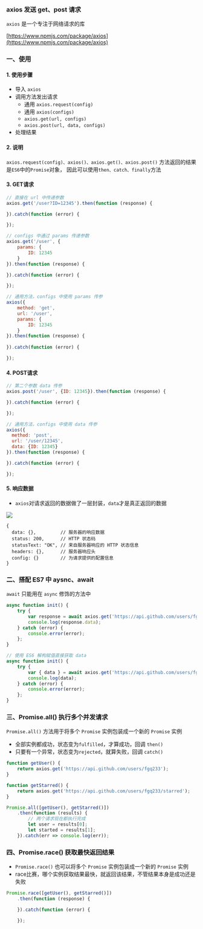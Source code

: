 ### axios 发送 get、post 请求
`axios` 是一个专注于网络请求的库

[https://www.npmjs.com/package/axios](https://www.npmjs.com/package/axios)

### 一、使用
#### 1. 使用步骤
* 导入 `axios`
* 调用方法发出请求
  * 通用 `axios.request(config)`
  * 通用 `axios(configs)`
  * `axios.get(url, configs)`
  * `axios.post(url, data, configs)`
* 处理结果


#### 2. 说明
`axios.request(config)、axios()、axios.get()、axios.post()`
方法返回的结果是`ES6`中的`Promise`对象， 因此可以使用`then、catch、finally`方法


#### 3. GET请求
```js
// 直接在 url 中传递参数
axios.get('/user?ID=12345').then(function (response) {

}).catch(function (error) {

});

// configs 中通过 params 传递参数
axios.get('/user', {
    params: {
        ID: 12345
    }
}).then(function (response) {

}).catch(function (error) {

});

// 通用方法，configs 中使用 params 传参
axios({
    method: 'get',
    url: '/user',
    params: {
        ID: 12345
    }
}).then(function (response) {
    
}).catch(function (error) {

});
```



#### 4. POST请求
```js
// 第二个参数 data 传参
axios.post('/user', {ID: 12345}).then(function (response) {

}).catch(function (error) {

});

// 通用方法，configs 中使用 data 传参
axios({
  method: 'post',
  url: '/user/12345',
  data: {ID: 12345}
}).then(function (response) {

}).catch(function (error) {

});
```


#### 5. 响应数据
* `axios`对请求返回的数据做了一层封装，`data`才是真正返回的数据

![](https://fgq233.github.io/imgs/vue/axios.png)

```
{
  data: {},         // 服务器的响应数据
  status: 200,      // HTTP 状态码
  statusText: "OK", // 来自服务器响应的 HTTP 状态信息
  headers: {},      // 服务器响应头
  config: {}        // 为请求提供的配置信息
}
```



### 二、搭配 ES7 中 aysnc、await
`await` 只能用在 `async` 修饰的方法中
 
```js
async function init() {
    try {
        var response = await axios.get('https://api.github.com/users/fgq233');
        console.log(response.data);
    } catch (error) {
        console.error(error);
    };
}

// 使用 ES6 解构赋值直接获取 data
async function init() {
    try {
        var { data } = await axios.get('https://api.github.com/users/fgq233');
        console.log(data);
    } catch (error) {
        console.error(error);
    };
}
```




### 三、Promise.all() 执行多个并发请求 
`Promise.all()` 方法用于将多个 `Promise` 实例包装成一个新的 `Promise` 实例
* 全部实例都成功，状态变为`fulfilled`，才算成功，回调 `then()`
* 只要有一个异常，状态变为`rejected`，就算失败，回调 `catch()`

```js
function getUser() {
    return axios.get('https://api.github.com/users/fgq233');
}

function getStarred() {
    return axios.get('https://api.github.com/users/fgq233/starred');
}

Promise.all([getUser(), getStarred()])
    .then(function (results) {
        // 两个请求现在都执行完成
        let user = results[0];
        let started = results[1];
    }).catch(err => console.log(err));
```


### 四、Promise.race() 获取最快返回结果
* `Promise.race()` 也可以将多个 `Promise` 实例包装成一个新的 `Promise` 实例
* race比赛，哪个实例获取结果最快，就返回该结果，不管结果本身是成功还是失败

```js
Promise.race([getUser(), getStarred()])
    .then(function (response) {

    }).catch(function (error) {

    });
```
